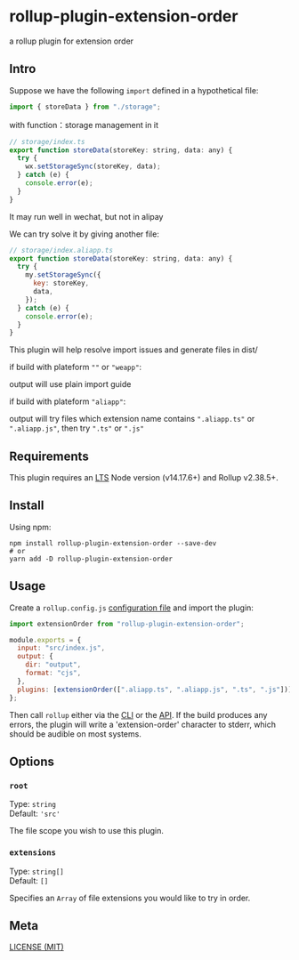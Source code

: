 # rollup-plugin-extension-order

a rollup plugin for extension order

## Intro

Suppose we have the following `import` defined in a hypothetical file:

```javascript
import { storeData } from "./storage";
```

with function：storage management in it

```javascript
// storage/index.ts
export function storeData(storeKey: string, data: any) {
  try {
    wx.setStorageSync(storeKey, data);
  } catch (e) {
    console.error(e);
  }
}
```

It may run well in wechat, but not in alipay

We can try solve it by giving another file:

```javascript
// storage/index.aliapp.ts
export function storeData(storeKey: string, data: any) {
  try {
    my.setStorageSync({
      key: storeKey,
      data,
    });
  } catch (e) {
    console.error(e);
  }
}
```

This plugin will help resolve import issues and generate files in dist/

if build with plateform `""` or `"weapp"`:

output will use plain import guide

if build with plateform `"aliapp"`:

output will try files which extension name contains `".aliapp.ts"` or `".aliapp.js"`, then try `".ts"` or `".js"`

## Requirements

This plugin requires an [LTS](https://github.com/nodejs/Release) Node version (v14.17.6+) and Rollup v2.38.5+.

## Install

Using npm:

```console
npm install rollup-plugin-extension-order --save-dev
# or
yarn add -D rollup-plugin-extension-order
```

## Usage

Create a `rollup.config.js` [configuration file](https://www.rollupjs.org/guide/en/#configuration-files) and import the plugin:

```js
import extensionOrder from "rollup-plugin-extension-order";

module.exports = {
  input: "src/index.js",
  output: {
    dir: "output",
    format: "cjs",
  },
  plugins: [extensionOrder([".aliapp.ts", ".aliapp.js", ".ts", ".js"])],
};
```

Then call `rollup` either via the [CLI](https://www.rollupjs.org/guide/en/#command-line-reference) or the [API](https://www.rollupjs.org/guide/en/#javascript-api). If the build produces any errors, the plugin will write a 'extension-order' character to stderr, which should be audible on most systems.

## Options

### `root`

Type: `string`<br>
Default: `'src'`

The file scope you wish to use this plugin.

### `extensions`

Type: `string[]`<br>
Default: `[]`

Specifies an `Array` of file extensions you would like to try in order.
## Meta

[LICENSE (MIT)](/LICENSE)
